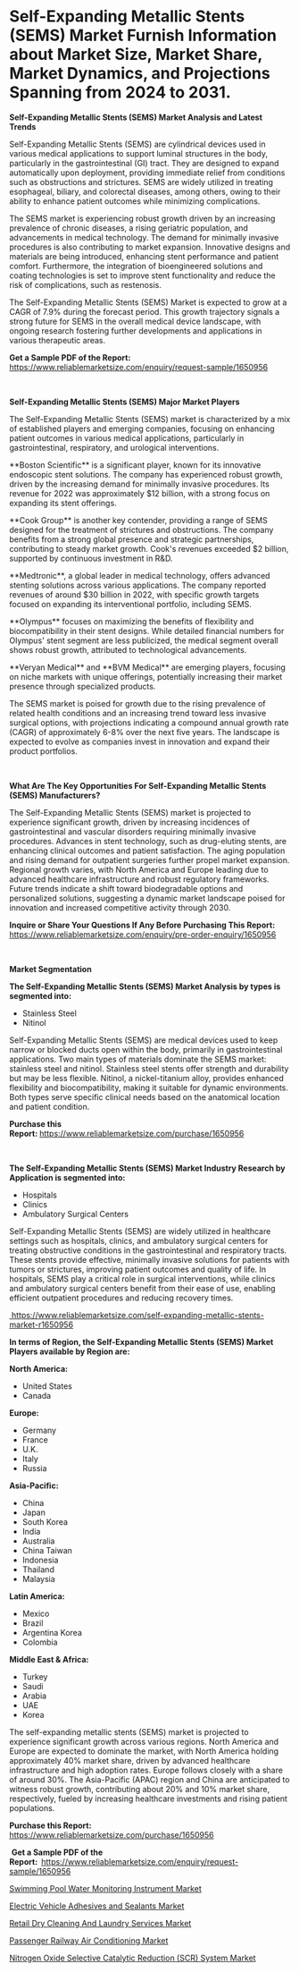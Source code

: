 <p><h1>Self-Expanding Metallic Stents (SEMS) Market Furnish Information about Market Size, Market Share, Market Dynamics, and Projections Spanning from 2024 to 2031.</h1></p><p><strong>Self-Expanding Metallic Stents (SEMS) Market Analysis and Latest Trends</strong></p>
<p><p>Self-Expanding Metallic Stents (SEMS) are cylindrical devices used in various medical applications to support luminal structures in the body, particularly in the gastrointestinal (GI) tract. They are designed to expand automatically upon deployment, providing immediate relief from conditions such as obstructions and strictures. SEMS are widely utilized in treating esophageal, biliary, and colorectal diseases, among others, owing to their ability to enhance patient outcomes while minimizing complications.</p><p>The SEMS market is experiencing robust growth driven by an increasing prevalence of chronic diseases, a rising geriatric population, and advancements in medical technology. The demand for minimally invasive procedures is also contributing to market expansion. Innovative designs and materials are being introduced, enhancing stent performance and patient comfort. Furthermore, the integration of bioengineered solutions and coating technologies is set to improve stent functionality and reduce the risk of complications, such as restenosis.</p><p>The Self-Expanding Metallic Stents (SEMS) Market is expected to grow at a CAGR of 7.9% during the forecast period. This growth trajectory signals a strong future for SEMS in the overall medical device landscape, with ongoing research fostering further developments and applications in various therapeutic areas.</p></p>
<p><strong>Get a Sample PDF of the Report:&nbsp;</strong> <a href="https://www.reliablemarketsize.com/enquiry/request-sample/1650956?utm_campaign=1845&utm_medium=2&utm_source=Github&utm_content=ia&utm_term=08122024&utm_id=self-expanding-metallic-stents-sems">https://www.reliablemarketsize.com/enquiry/request-sample/1650956</a></p>
<p>&nbsp;</p>
<p><strong>Self-Expanding Metallic Stents (SEMS) Major Market Players</strong></p>
<p><p>The Self-Expanding Metallic Stents (SEMS) market is characterized by a mix of established players and emerging companies, focusing on enhancing patient outcomes in various medical applications, particularly in gastrointestinal, respiratory, and urological interventions.</p><p>**Boston Scientific** is a significant player, known for its innovative endoscopic stent solutions. The company has experienced robust growth, driven by the increasing demand for minimally invasive procedures. Its revenue for 2022 was approximately $12 billion, with a strong focus on expanding its stent offerings.</p><p>**Cook Group** is another key contender, providing a range of SEMS designed for the treatment of strictures and obstructions. The company benefits from a strong global presence and strategic partnerships, contributing to steady market growth. Cook's revenues exceeded $2 billion, supported by continuous investment in R&D.</p><p>**Medtronic**, a global leader in medical technology, offers advanced stenting solutions across various applications. The company reported revenues of around $30 billion in 2022, with specific growth targets focused on expanding its interventional portfolio, including SEMS.</p><p>**Olympus** focuses on maximizing the benefits of flexibility and biocompatibility in their stent designs. While detailed financial numbers for Olympus' stent segment are less publicized, the medical segment overall shows robust growth, attributed to technological advancements.</p><p>**Veryan Medical** and **BVM Medical** are emerging players, focusing on niche markets with unique offerings, potentially increasing their market presence through specialized products.</p><p>The SEMS market is poised for growth due to the rising prevalence of related health conditions and an increasing trend toward less invasive surgical options, with projections indicating a compound annual growth rate (CAGR) of approximately 6-8% over the next five years. The landscape is expected to evolve as companies invest in innovation and expand their product portfolios.</p></p>
<p>&nbsp;</p>
<p><strong>What Are The Key Opportunities For Self-Expanding Metallic Stents (SEMS) Manufacturers?</strong></p>
<p><p>The Self-Expanding Metallic Stents (SEMS) market is projected to experience significant growth, driven by increasing incidences of gastrointestinal and vascular disorders requiring minimally invasive procedures. Advances in stent technology, such as drug-eluting stents, are enhancing clinical outcomes and patient satisfaction. The aging population and rising demand for outpatient surgeries further propel market expansion. Regional growth varies, with North America and Europe leading due to advanced healthcare infrastructure and robust regulatory frameworks. Future trends indicate a shift toward biodegradable options and personalized solutions, suggesting a dynamic market landscape poised for innovation and increased competitive activity through 2030.</p></p>
<p><strong>Inquire or Share Your Questions If Any Before Purchasing This Report:</strong> <a href="https://www.reliablemarketsize.com/enquiry/pre-order-enquiry/1650956?utm_campaign=1845&utm_medium=2&utm_source=Github&utm_content=ia&utm_term=08122024&utm_id=self-expanding-metallic-stents-sems">https://www.reliablemarketsize.com/enquiry/pre-order-enquiry/1650956</a></p>
<p>&nbsp;</p>
<p><strong>Market Segmentation</strong></p>
<p><strong>The Self-Expanding Metallic Stents (SEMS) Market Analysis by types is segmented into:</strong></p>
<p><ul><li>Stainless Steel</li><li>Nitinol</li></ul></p>
<p><p>Self-Expanding Metallic Stents (SEMS) are medical devices used to keep narrow or blocked ducts open within the body, primarily in gastrointestinal applications. Two main types of materials dominate the SEMS market: stainless steel and nitinol. Stainless steel stents offer strength and durability but may be less flexible. Nitinol, a nickel-titanium alloy, provides enhanced flexibility and biocompatibility, making it suitable for dynamic environments. Both types serve specific clinical needs based on the anatomical location and patient condition.</p></p>
<p><strong>Purchase this Report:&nbsp;</strong><a href="https://www.reliablemarketsize.com/purchase/1650956?utm_campaign=1845&utm_medium=2&utm_source=Github&utm_content=ia&utm_term=08122024&utm_id=self-expanding-metallic-stents-sems">https://www.reliablemarketsize.com/purchase/1650956</a></p>
<p>&nbsp;</p>
<p><strong>The Self-Expanding Metallic Stents (SEMS) Market Industry Research by Application is segmented into:</strong></p>
<p><ul><li>Hospitals</li><li>Clinics</li><li>Ambulatory Surgical Centers</li></ul></p>
<p><p>Self-Expanding Metallic Stents (SEMS) are widely utilized in healthcare settings such as hospitals, clinics, and ambulatory surgical centers for treating obstructive conditions in the gastrointestinal and respiratory tracts. These stents provide effective, minimally invasive solutions for patients with tumors or strictures, improving patient outcomes and quality of life. In hospitals, SEMS play a critical role in surgical interventions, while clinics and ambulatory surgical centers benefit from their ease of use, enabling efficient outpatient procedures and reducing recovery times.</p></p>
<p><a href="https://www.reliablemarketsize.com/self-expanding-metallic-stents-market-r1650956?utm_campaign=1845&utm_medium=2&utm_source=Github&utm_content=ia&utm_term=08122024&utm_id=self-expanding-metallic-stents-sems">&nbsp;https://www.reliablemarketsize.com/self-expanding-metallic-stents-market-r1650956</a></p>
<p><strong>In terms of Region, the Self-Expanding Metallic Stents (SEMS) Market Players available by Region are:</strong></p>
<p>
    <p> <strong> North America: </strong>
        <ul>
            <li>United States</li>
            <li>Canada</li>
        </ul>
        </p> 
    <p> <strong> Europe: </strong>
        <ul>
            <li>Germany</li>
            <li>France</li>
            <li>U.K.</li>
            <li>Italy</li>
            <li>Russia</li>
        </ul>
        </p> 
    <p> <strong> Asia-Pacific: </strong>
        <ul>
            <li>China</li>
            <li>Japan</li>
            <li>South Korea</li>
            <li>India</li>
            <li>Australia</li>
            <li>China Taiwan</li>
            <li>Indonesia</li>
            <li>Thailand</li>
            <li>Malaysia</li>
        </ul>
        </p> 
    <p> <strong> Latin America: </strong>
        <ul>
            <li>Mexico</li>
            <li>Brazil</li>
            <li>Argentina Korea</li>
            <li>Colombia</li>
        </ul>
        </p> 
    <p> <strong> Middle East & Africa: </strong>
        <ul>
            <li>Turkey</li>
            <li>Saudi</li>
            <li>Arabia</li>
            <li>UAE</li>
            <li>Korea</li>
        </ul>
    </p>
    </p>
<p><p>The self-expanding metallic stents (SEMS) market is projected to experience significant growth across various regions. North America and Europe are expected to dominate the market, with North America holding approximately 40% market share, driven by advanced healthcare infrastructure and high adoption rates. Europe follows closely with a share of around 30%. The Asia-Pacific (APAC) region and China are anticipated to witness robust growth, contributing about 20% and 10% market share, respectively, fueled by increasing healthcare investments and rising patient populations.</p></p>
<p><strong>Purchase this Report: </strong><a href="https://www.reliablemarketsize.com/purchase/1650956?utm_campaign=1845&utm_medium=2&utm_source=Github&utm_content=ia&utm_term=08122024&utm_id=self-expanding-metallic-stents-sems">https://www.reliablemarketsize.com/purchase/1650956</a></p>
<p>&nbsp;<strong>Get a Sample PDF of the Report:&nbsp;&nbsp;</strong><a href="https://www.reliablemarketsize.com/enquiry/request-sample/1650956?utm_campaign=1845&utm_medium=2&utm_source=Github&utm_content=ia&utm_term=08122024&utm_id=self-expanding-metallic-stents-sems">https://www.reliablemarketsize.com/enquiry/request-sample/1650956</a></p>
<p><strong></strong></p>
<p><p><a href="https://www.linkedin.com/pulse/global-swimming-pool-water-monitoring-instrument-marketprofits-n6l9c?utm_campaign=1845&utm_medium=2&utm_source=Github&utm_content=ia&utm_term=08122024&utm_id=self-expanding-metallic-stents-sems">Swimming Pool Water Monitoring Instrument Market</a></p><p><a href="https://www.linkedin.com/pulse/the-sympatico-insight-9odme?utm_campaign=1845&utm_medium=2&utm_source=Github&utm_content=ia&utm_term=08122024&utm_id=self-expanding-metallic-stents-sems">Electric Vehicle Adhesives and Sealants Market</a></p><p><a href="https://www.linkedin.com/pulse/retail-dry-cleaning-laundry-services-market-global-analysis-size-sbfof?utm_campaign=1845&utm_medium=2&utm_source=Github&utm_content=ia&utm_term=08122024&utm_id=self-expanding-metallic-stents-sems">Retail Dry Cleaning And Laundry Services Market</a></p><p><a href="https://www.linkedin.com/pulse/navigating-passenger-railway-air-conditioning-market-through-65hlc?utm_campaign=1845&utm_medium=2&utm_source=Github&utm_content=ia&utm_term=08122024&utm_id=self-expanding-metallic-stents-sems">Passenger Railway Air Conditioning Market</a></p><p><a href="https://www.linkedin.com/pulse/nitrogen-oxide-selective-catalytic-reduction-scr-system-market-ow3yc?utm_campaign=1845&utm_medium=2&utm_source=Github&utm_content=ia&utm_term=08122024&utm_id=self-expanding-metallic-stents-sems">Nitrogen Oxide Selective Catalytic Reduction (SCR) System Market</a></p></p>